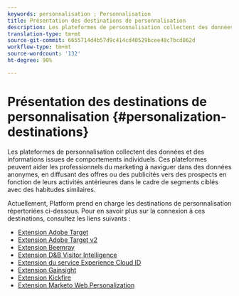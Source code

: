 ```yaml
---
keywords: personnalisation ; Personnalisation
title: Présentation des destinations de personnalisation
description: Les plateformes de personnalisation collectent des données et des informations issues de comportements individuels. Ces plateformes peuvent aider les professionnels du marketing à naviguer dans des données anonymes, en diffusant des offres ou des publicités vers des prospects en fonction de leurs activités antérieures dans le cadre de segments ciblés avec des habitudes similaires.
translation-type: tm+mt
source-git-commit: 6655714d4b57d9c414cd40529bcee48c7bcd862d
workflow-type: tm+mt
source-wordcount: '132'
ht-degree: 90%

---
```



# Présentation des destinations de personnalisation {#personalization-destinations}

Les plateformes de personnalisation collectent des données et des informations issues de comportements individuels. Ces plateformes peuvent aider les professionnels du marketing à naviguer dans des données anonymes, en diffusant des offres ou des publicités vers des prospects en fonction de leurs activités antérieures dans le cadre de segments ciblés avec des habitudes similaires.

Actuellement, Platform prend en charge les destinations de personnalisation répertoriées ci-dessous. Pour en savoir plus sur la connexion à ces destinations, consultez les liens suivants :

* [Extension Adobe Target](./adobe-target.md)
* [Extension Adobe Target v2](./adobe-target-v2.md)
* [Extension Beemray](./beemray.md)
* [Extension D&amp;B Visitor Intelligence](./dnb.md)
* [Extension du service Experience Cloud ID](./adobe-ecid.md)
* [Extension Gainsight](./gainsight.md)
* [Extension Kickfire](./kickfire.md)
* [Extension Marketo Web Personalization](./marketo-web-personalization.md)
